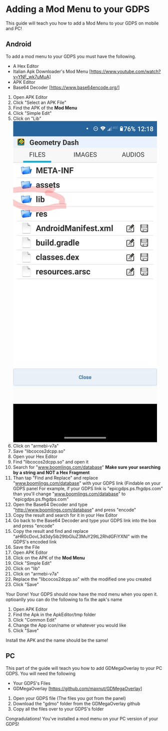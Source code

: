 # Adding a Mod Menu to your GDPS
This guide will teach you how to add a Mod Menu to your GDPS on mobile and PC!

## Android 
To add a mod menu to your GDPS you must have the following. 
- A Hex Editor
- Italian Apk Downloader's Mod Menu [https://www.youtube.com/watch?v=YNF_wk7uMuA]
- APK Editor
- Base64 Decoder [https://www.base64encode.org/]

1. Open APK Editor
2. Click "Select an APK File"
3. Find the APK of the **Mod Menu**
4. Click "Simple Edit"
5. Click on "Lib"
![](../.gitbook/assets/Screenshot_20230923-121906-751.png)
7. Click on "armebi-v7a"
8. Save "libcocos2dcpp.so"
9. Open your Hex Editor
10. Find "libcocos2dcpp.so" and open it
11. Search for "www.boomlings.com/database" **Make sure your searching by a string and NOT a Hex Fragment**
12. Than tap "Find and Replace" and replace "www.boomlings.com/database" with your GDPS link (Findable on your GDPS panel
    For example, if your GDPS link is "epicgdps.ps.fhgdps.com" than you'll change "www.boomlings.com/database" to "epicgdps.ps.fhgdps.com"
13. Open the Base64 Decoder and type "http://www.boomlings.com/database" and press "encode"
14. Copy the result and search for it in your Hex Editor
15. Go back to the Base64 Decoder and type your GDPS link into the box and press "encode"
16. Copy the result and find and replace "aHR0cDovL3d3dy5ib29tbGluZ3MuY29tL2RhdGFiYXNl" with the GDPS's encoded link
17. Save the File
18. Open APK Editor
19. Click on the APK of the **Mod Menu**
20. Click "Simple Edit"
21. Click on "lib"
22. Click on "armebi-v7a"
23. Replace the "libcocos2dcpp.so" with the modified one you created
24. Click "Save"

Your Done! Your GDPS should now have the mod menu when you open it. optioanlly you can do the following to fix the apk's name

1. Open APK Editor
2. Find the Apk in the ApkEditor/tmp folder
3. Click "Common Edit"
4. Change the App icon/name or whatever you would like
5. Click "Save"

Install the APK and the name should be the same!

## PC
This part of the guide will teach you how to add GDMegaOverlay to your PC GDPS. You will need the following
- Your GDPS's Files
- GDMegaOverlay [https://github.com/maxnut/GDMegaOverlay]

1. Open your GDPS file (The files you got from the panel)
2. Download the "gdmo" folder from the GDMegaOverlay github
3. Copy all the files over to your GDPS's folder

Congradulations! You've installed a mod menu on your PC version of your GDPS!
